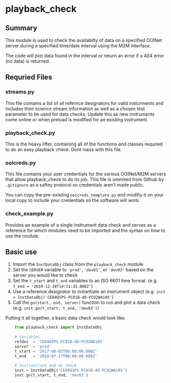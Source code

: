 # playback_check
## Summary
This module is used to check the availabilty of data on a specified OOINet server during a specified time/date interval using the M2M interface.

The code will plot data found in the interval or return an error if a 404 error (no data) is returned.

## Requried Files
### streams.py
This file contains a list of all refernce designators for valid insturments and includes their science stream information as well as a chosen test parameter to be used for data checks. Update this as new instruments come online or when preload is modified for an existing instrument.

### playback_check.py
This is the heavy lifter, containing all of the functions and classes required to do an easy playback check. Dont mess with this file.

### ooicreds.py
This file contains your user credentials for the various OOINet/M2M servers that allow playback_check to do its job. This file is ommited from Github by `.gitignore` as a saftey protocol so credentials aren't made public.

You can copy the pre-existing `ooicreds_template.py` and modifiy it on your local copy to include your credentials so the software will work.

### check_example.py
Provides an example of a single instrument data check and serves as a reference for which modules need to be imported and the syntax on how to use the module.

## Basic use
1. Import the `InstDataObj` class from the `playback_check` module
1. Set the `SERVER` variable to `'prod'`, `'dev01'`, or `'dev03'` based on the server you would like to check
1. Set the `t_start` and `t_end` variables to an ISO 8601 time format. (e.g. `t_end = '2019-12-30T14:51:32.000Z'`)
1. Use a reference designator to instantiate an instrument object (e.g. `inst = InstDataObj('CE04OSPS-PC01B-4D-PCO2WA105'`)
1. Call the `go(start, end, server)` function to run and plot a data check (e.g. `inst.go(t_start, t_end, 'dev03')`)

Putting it all together, a basic data check would look like:
```python
    from playback_check import InstDataObj
    
    # Variables
    refdes  = 'CE04OSPS-PC01B-4D-PCO2WA105'
    server  = 'prod'
    t_start = '2017-08-02T00:00:00.000Z'
    t_end   = '2018-07-17T00:00:00.000Z'
    
    # Instiantiate and do check
    inst = InstDataObj('CE04OSPS-PC01B-4D-PCO2WA105')
    inst.go(t_start, t_end, 'dev03')
```
